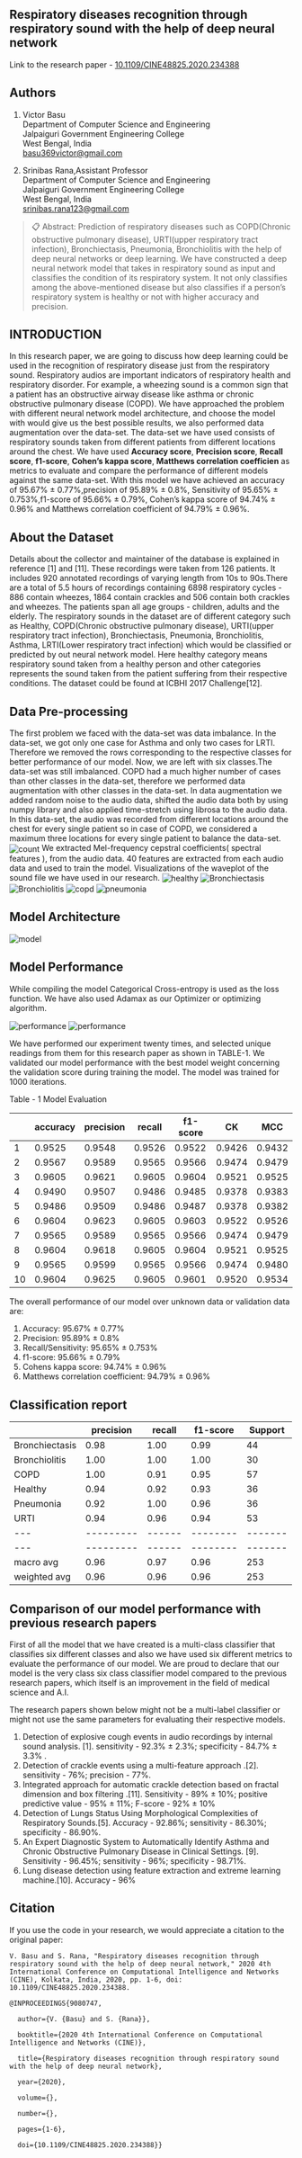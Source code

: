 ## Respiratory diseases recognition through respiratory sound with the help of deep neural network

Link to the research paper - <a href="https://ieeexplore.ieee.org/document/9080747">10.1109/CINE48825.2020.234388</a>

## Authors
1. Victor Basu<br>
Department of Computer Science and Engineering<br>
Jalpaiguri Government Engineering College<br>
West Bengal, India<br>
basu369victor@gmail.com<br>

2. Srinibas Rana,Assistant Professor<br>
Department of Computer Science and Engineering<br>
Jalpaiguri Government Engineering College<br>
West Bengal, India<br>
srinibas.rana123@gmail.com<br>


>📋  Abstract:
Prediction of respiratory diseases such as COPD(Chronic obstructive pulmonary disease), URTI(upper respiratory tract infection), Bronchiectasis, Pneumonia, Bronchiolitis with the help of deep neural networks or deep learning. We have constructed a deep neural network model that takes in respiratory sound as input and classifies the condition of its respiratory system. It not only classifies among the above-mentioned disease but also classifies if a person’s respiratory system is healthy or not with higher accuracy and precision.

## INTRODUCTION

In this research paper, we are going to discuss how deep learning could be used in the recognition of respiratory disease just from the respiratory sound. Respiratory audios are important indicators of respiratory health and respiratory disorder. For example, a wheezing sound is a common sign that a patient has an obstructive airway disease like asthma or chronic obstructive pulmonary disease (COPD). We have approached the problem with different neural network model architecture, and choose the model with would give us the best possible results, we also performed data augmentation over the data-set. The data-set we have used consists of respiratory sounds taken from different patients from different locations around the chest. We have used **Accuracy score**, **Precision score**, **Recall score**, **f1-score**, **Cohen’s kappa score**, **Matthews correlation coefficien** as metrics to evaluate and compare the performance of different models against the same data-set. With this model we have achieved an accuracy of 95.67% ± 0.77%,precision of 95.89% ± 0.8%, Sensitivity of 95.65% ± 0.753%,f1-score of 95.66% ± 0.79%, Cohen’s kappa score of 94.74% ± 0.96% and Matthews correlation coefficient of 94.79% ± 0.96%.

## About the Dataset

Details about the collector and maintainer of the database is explained in reference [1] and [11]. These recordings were taken from 126 patients. It includes 920 annotated recordings of varying length from 10s to 90s.There are a total of 5.5 hours of recordings containing 6898 respiratory cycles - 886 contain wheezes, 1864 contain crackles and 506 contain both crackles and wheezes. The patients span all age groups - children, adults and the elderly. The respiratory sounds in the dataset are of different category such as Healthy, COPD(Chronic
obstructive pulmonary disease), URTI(upper respiratory tract infection), Bronchiectasis, Pneumonia, Bronchiolitis, Asthma, LRTI(Lower respiratory tract infection) which would be classified or predicted by out neural network model. Here healthy category means respiratory sound taken from a healthy person and other categories represents the sound taken from the patient suffering from their respective conditions. The dataset could be found at ICBHI 2017 Challenge[12].

## Data Pre-processing

The first problem we faced with the data-set was data imbalance. In the data-set, we got only one case for Asthma and only two cases for LRTI. Therefore we removed the rows corresponding to the respective classes for better performance of our model. Now, we are left with six classes.The data-set was still imbalanced. COPD had a much higher number of cases than other classes in the data-set, therefore we performed
data augmentation with other classes in the data-set. In data augmentation we added random noise to the audio
data, shifted the audio data both by using numpy library and also applied time-stretch using librosa to the audio data. In this data-set, the audio was recorded from different locations around the chest for every single patient so in case of COPD, we considered a maximum three locations for every single patient to balance the data-set.
<br>
<img align="center" alt="count" src="./Images/count.png" />
We extracted Mel-frequency cepstral coefficients( spectral features ), from the audio data. 40 features are extracted from each audio data and used to train the model. Visualizations of the waveplot of the sound file we have used in our research.
<img align="center" alt="healthy" src="./Images/healthy.png" />
<img align="center" alt="Bronchiectasis" src="./Images/Bronchiectasis.png" />
<img align="center" alt="Bronchiolitis" src="./Images/Bronchiolitis.png" />
<img align="center" alt="copd" src="./Images/copd.png" />
<img align="center" alt="pneumonia" src="./Images/pneumonia.png" />
## Model Architecture

<img align="center" alt="model" src="./Images/model_4_2.png" />

## Model Performance
While compiling the model Categorical Cross-entropy is
used as the loss function. We have also used Adamax as our
Optimizer or optimizing algorithm.

<img align="center" alt="performance" src="./Images/acc2.png" />
<img align="center" alt="performance" src="./Images/loss2.png" /><br>

We have performed our experiment twenty times, and selected unique readings from them for this research paper as shown in TABLE-1. We validated our model performance with the best model weight concerning
the validation score during training the model. The model was trained for 1000 iterations.

Table - 1
Model Evaluation

| | accuracy | precision | recall | f1-score | CK | MCC |
|--| -------- | --------- | ------ | --------- | -- | --- |
|1 | 0.9525 | 0.9548 | 0.9526 | 0.9522 | 0.9426 | 0.9432 |
|2 | 0.9567 | 0.9589 | 0.9565 | 0.9566 | 0.9474 | 0.9479 |
|3 | 0.9605 | 0.9621 | 0.9605 | 0.9604 | 0.9521 | 0.9525 |s
|4 | 0.9490 | 0.9507 | 0.9486 | 0.9485 | 0.9378 | 0.9383 |
|5 | 0.9486 | 0.9509 | 0.9486 | 0.9487 | 0.9378 | 0.9382 |
|6 | 0.9604 | 0.9623 | 0.9605 | 0.9603 | 0.9522 | 0.9526 |
|7 | 0.9565 | 0.9589 | 0.9565 | 0.9566 | 0.9474 | 0.9479 |
|8 | 0.9604 | 0.9618 | 0.9605 | 0.9604 | 0.9521 | 0.9525 |
|9 | 0.9565 | 0.9599 | 0.9565 | 0.9566 | 0.9474 | 0.9480 |
|10 | 0.9604 | 0.9625 | 0.9605 | 0.9601 | 0.9520 | 0.9534 |

The overall performance of our model over unknown data or validation data are:

1. Accuracy: 95.67% ± 0.77%
2. Precision: 95.89% ± 0.8%
3. Recall/Sensitivity: 95.65% ± 0.753%
4. f1-score: 95.66% ± 0.79%
5. Cohens kappa score: 94.74% ± 0.96%
6. Matthews correlation coefficient: 94.79% ± 0.96%

## Classification report

|     | precision | recall | f1-score | Support |
| --- | --------- | ------ | -------- | ------- |
| Bronchiectasis | 0.98 | 1.00 | 0.99 | 44 |
| Bronchiolitis | 1.00 | 1.00 | 1.00 | 30 |
| COPD | 1.00 | 0.91 | 0.95 | 57 |
| Healthy | 0.94 | 0.92 | 0.93 | 36 |
| Pneumonia | 0.92 | 1.00 | 0.96 | 36 |
| URTI | 0.94 | 0.96 | 0.94 | 53 |
| --- | --------- | ------ | -------- | ------- |
| --- | --------- | ------ | -------- | ------- |
| macro avg | 0.96 | 0.97 | 0.96 | 253 |
| weighted avg | 0.96 | 0.96 | 0.96 | 253 |

## Comparison of our model performance with previous research papers

First of all the model that we have created is a multi-class classifier that classifies six different classes and also we have used six different metrics to evaluate the performance of our model. We are proud to declare that our model is the very class six class classifier model compared to the previous research papers, which itself is an improvement in the field of medical science and A.I.<br>

The research papers shown below might not be a multi-label classifier or might not use the same parameters for evaluating their respective models.

1. Detection of explosive cough events in audio recordings by internal sound analysis. [1]. sensitivity - 92.3% ± 2.3%; specificity - 84.7% ± 3.3% .
2.  Detection of crackle events using a multi-feature approach .[2]. sensitivity - 76%; precision - 77%.
3. Integrated approach for automatic crackle detection based on fractal dimension and box filtering .[11]. Sensitivity - 89% ± 10%; positive predictive value - 95% ± 11%; F-score - 92% ± 10%
4. Detection of Lungs Status Using Morphological Complexities of Respiratory Sounds.[5]. Accuracy - 92.86%; sensitivity - 86.30%; specificity - 86.90%.
5. An Expert Diagnostic System to Automatically Identify Asthma and Chronic Obstructive Pulmonary Disease in Clinical Settings. [9]. Sensitivity - 96.45%;
sensitivity - 96%; specificity - 98.71%.
6. Lung disease detection using feature extraction and
extreme learning machine.[10]. Accuracy - 96%

## Citation
If you use the code in your research, we would appreciate a citation to the original paper:
```
V. Basu and S. Rana, "Respiratory diseases recognition through respiratory sound with the help of deep neural network," 2020 4th International Conference on Computational Intelligence and Networks (CINE), Kolkata, India, 2020, pp. 1-6, doi: 10.1109/CINE48825.2020.234388.
```
```
@INPROCEEDINGS{9080747,

  author={V. {Basu} and S. {Rana}},

  booktitle={2020 4th International Conference on Computational Intelligence and Networks (CINE)}, 

  title={Respiratory diseases recognition through respiratory sound with the help of deep neural network}, 

  year={2020},

  volume={},

  number={},

  pages={1-6},

  doi={10.1109/CINE48825.2020.234388}}
```
